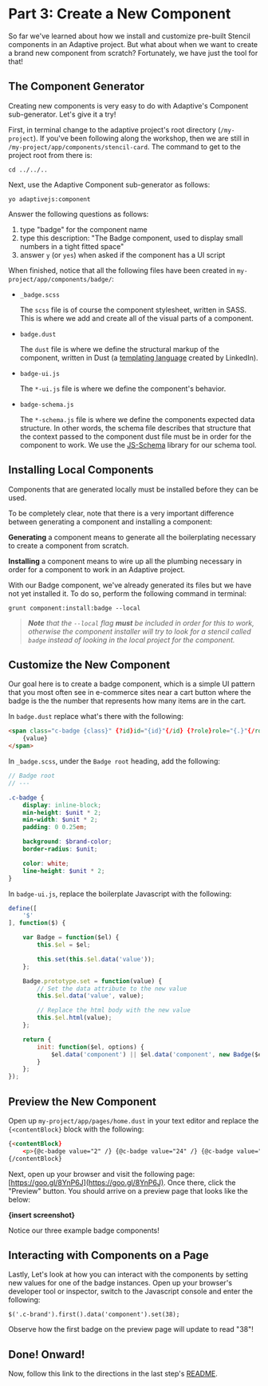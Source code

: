# Part 3: Create a New Component

So far we've learned about how we install and customize pre-built Stencil components in an Adaptive project. But what about when we want to create a brand new component from scratch? Fortunately, we have just the tool for that!


## The Component Generator

Creating new components is very easy to do with Adaptive's Component sub-generator. Let's give it a try!

First, in terminal change to the adaptive project's root directory (`/my-project`). If you've been following along the workshop, then we are still in `/my-project/app/components/stencil-card`. The command to get to the project root from there is:

```
cd ../../..
```

Next, use the Adaptive Component sub-generator as follows:

```
yo adaptivejs:component
```

Answer the following questions as follows:

1. type "badge" for the component name
2. type this description: "The Badge component, used to display small numbers in a tight fitted space"
3. answer `y` (or `yes`) when asked if the component has a UI script

When finished, notice that all the following files have been created in `my-project/app/components/badge/`:

* `_badge.scss`

  The `scss` file is of course the component stylesheet, written in SASS. This is where we add and create all of the visual parts of a component.

* `badge.dust`

  The `dust` file is where we define the structural markup of the component, written in Dust (a [templating language](https://github.com/linkedin/dustjs/wiki/Dust-Tutorial) created by LinkedIn).

* `badge-ui.js`

  The `*-ui.js` file is where we define the component's behavior.

* `badge-schema.js`

  The `*-schema.js` file is where we define the components expected data structure. In other words, the schema file describes that structure that the context passed to the component dust file must be in order for the component to work. We use the [JS-Schema](http://molnarg.github.io/js-schema/) library for our schema tool.


## Installing Local Components

Components that are generated locally must be installed before they can be used.

To be completely clear, note that there is a very important difference between generating a component and installing a component:

**Generating** a component means to generate all the boilerplating necessary to create a component from scratch.

**Installing** a component means to wire up all the plumbing necessary in order for a component to work in an Adaptive project.

With our Badge component, we've already generated its files but we have not yet installed it. To do so, perform the following command in terminal:

```
grunt component:install:badge --local
```

> _**Note** that the `--local` flag **must** be included in order for this to work, otherwise the component installer will try to look for a stencil called `badge` instead of looking in the local project for the component._


## Customize the New Component

Our goal here is to create a badge component, which is a simple UI pattern that you most often see in e-commerce sites near a cart button where the badge is the the number that represents how many items are in the cart.

In `badge.dust` replace what's there with the following:

```html
<span class="c-badge {class}" {?id}id="{id}"{/id} {?role}role="{.}"{/role} data-adaptivejs-component="badge" data-value="{value}">
    {value}
</span>
```

In `_badge.scss`, under the `Badge root` heading, add the following:

```scss
// Badge root
// ---

.c-badge {
    display: inline-block;
    min-height: $unit * 2;
    min-width: $unit * 2;
    padding: 0 0.25em;

    background: $brand-color;
    border-radius: $unit;

    color: white;
    line-height: $unit * 2;
}
```

In `badge-ui.js`, replace the boilerplate Javascript with the following:

```js
define([
    '$'
], function($) {

    var Badge = function($el) {
        this.$el = $el;

        this.set(this.$el.data('value'));
    };

    Badge.prototype.set = function(value) {
        // Set the data attribute to the new value
        this.$el.data('value', value);

        // Replace the html body with the new value
        this.$el.html(value);
    };

    return {
        init: function($el, options) {
            $el.data('component') || $el.data('component', new Badge($el, options));
        }
    };
});
```


## Preview the New Component

Open up `my-project/app/pages/home.dust` in your text editor and replace the `{<contentBlock}` block with the following:

```html
{<contentBlock}
    <p>{@c-badge value="2" /} {@c-badge value="24" /} {@c-badge value="240,000" /}</p>
{/contentBlock}
```

Next, open up your browser and visit the following page: [https://goo.gl/8YnP6J](https://goo.gl/8YnP6J). Once there, click the "Preview" button. You should arrive on a preview page that looks like the below:

**{insert screenshot}**

Notice our three example badge components!


## Interacting with Components on a Page

Lastly, Let's look at how you can interact with the components by setting new values for one of the badge instances. Open up your browser's developer tool or inspector, switch to the Javascript console and enter the following:

```
$('.c-brand').first().data('component').set(38);
```

Observe how the first badge on the preview page will update to read "38"!


## Done! Onward!

Now, follow this link to the directions in the last step's [README](https://github.com/mobify/workshop--adaptivejs-components/blob/conclusion/README.md).
